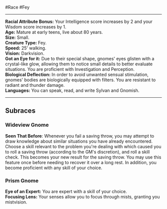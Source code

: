 #Race #Fey 
- - -
**Racial Attribute Bonus:** Your Intelligence score increases by 2 and your Wisdom score increases by 1.  
**Age:** Mature at early teens, live about 80 years.  
**Size:** Small.  
**Creature Type:** Fey.  
**Speed:** 25' walking.  
**Vision:** Darkvision.  
**Got an Eye for it:** Due to their special shape, gnomes' eyes glisten with a crystal-like glow, allowing them to notice small details to better evaluate situations. You are proficient with Investigation and Perception.  
**Biological Deflection:** In order to avoid unwanted sensual stimulation, gnomes' bodies are biologically equipped with filters. You are resistant to radiant and thunder damage.  
**Languages:** You can speak, read, and write Sylvan and Gnomish.
- - -
## Subraces
### Wideview Gnome
 
**Seen That Before**: Whenever you fail a saving throw, you may attempt to draw knowledge about similar situations you have already encountered. Choose a skill relevant to the problem you're dealing with which caused you to roll a saving throw (according to the GM's discretion), and roll a skill check. This becomes your new result for the saving throw. You may use this feature once before needing to recover it over a long rest. In addition, you become proficient with any skill of your choice.
 
### Prism Gnome
 
**Eye of an Expert:** You are expert with a skill of your choice.  
**Focusing Lens:** Your senses allow you to focus through mists, granting you mistvision.